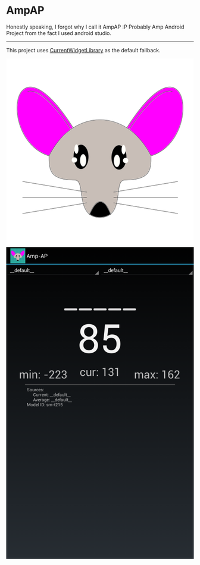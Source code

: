 # AmpAP

Honestly speaking, I forgot why I call it AmpAP :P
Probably Amp Android Project from the fact I used android studio.
____

This project uses [CurrentWidgetLibrary](https://github.com/rmanor/currentwidget/tree/master/CurrentWidgetLibrary/src/com/manor/currentwidget/library) as the default fallback.

![AmpAP](https://raw.githubusercontent.com/asl97/AmpAP/master/AmpAP.svg?sanitize=true)
![screenshot](https://raw.githubusercontent.com/asl97/AmpAP/master/screenshot.png)
